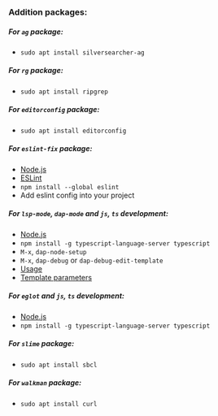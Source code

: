 ### Addition packages:

##### For ```ag``` package:
* ```sudo apt install silversearcher-ag```

##### For ```rg``` package:
* ```sudo apt install ripgrep```

##### For ```editorconfig``` package:
* ```sudo apt install editorconfig```

##### For ```eslint-fix``` package:
* [Node.js](https://nodejs.org)
* [ESLint](https://eslint.org)
* ```npm install --global eslint```
* Add eslint config into your project

##### For ```lsp-mode```, ```dap-mode``` and ```js```, ```ts``` development:
* [Node.js](https://nodejs.org)
* ```npm install -g typescript-language-server typescript```
* ```M-x```, ```dap-node-setup```
* ```M-x```, ```dap-debug``` or ```dap-debug-edit-template```
* [Usage](https://emacs-lsp.github.io/dap-mode/page/configuration/#javascript)
* [Template parameters](https://code.visualstudio.com/docs/nodejs/nodejs-debugging)

##### For ```eglot``` and ```js```, ```ts``` development:
* [Node.js](https://nodejs.org)
* ```npm install -g typescript-language-server typescript```

##### For ```slime``` package:
* ```sudo apt install sbcl```

##### For ```walkman``` package:
* ```sudo apt install curl```